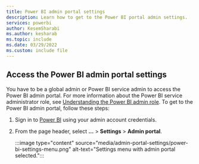 ```yaml
---
title: Power BI admin portal settings
description: Learn how to get to the Power BI portal admin settings.
services: powerbi
author: KesemSharabi
ms.author: kesharab
ms.topic: include
ms.date: 03/29/2022
ms.custom: include file
---
```


## Access the Power BI admin portal settings

You have to be a global admin or Power BI service admin to access the Power BI admin portal. For more information about the Power BI service administrator role, see [Understanding the Power BI admin role](service-admin-role.md). To get to the Power BI admin portal, follow these steps:

1. Sign in to [Power BI](https://app.powerbi.com) using your admin account credentials.

1. From the page header, select **...** > **Settings** > **Admin portal**.

   :::image type="content" source="media/admin-portal-settings/power-bi-settings-menu.png" alt-text="Settings menu with admin portal selected.":::
